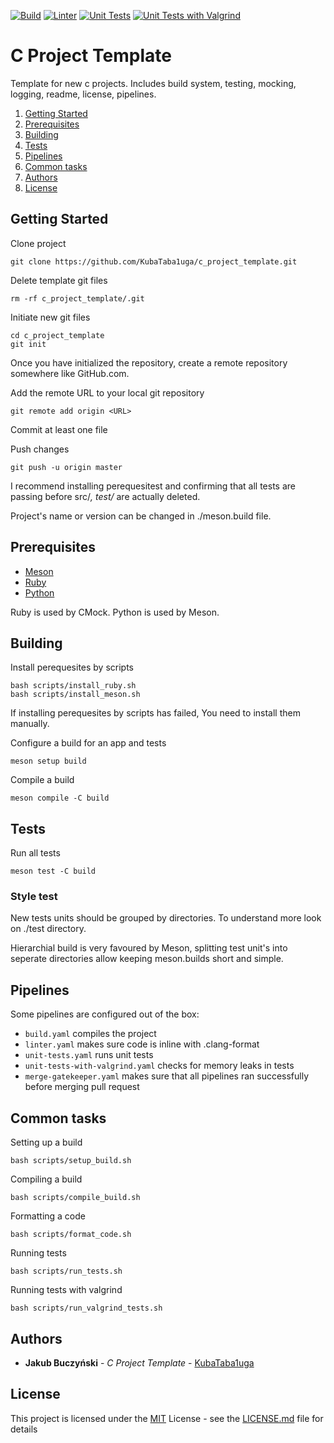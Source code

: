 [![Build](https://github.com/KubaTaba1uga/c_project_template/actions/workflows/build.yaml/badge.svg)](https://github.com/KubaTaba1uga/c_project_template/actions/workflows/build.yaml)
[![Linter](https://github.com/KubaTaba1uga/c_project_template/actions/workflows/linter.yaml/badge.svg)](https://github.com/KubaTaba1uga/c_project_template/actions/workflows/linter.yaml)
[![Unit Tests](https://github.com/KubaTaba1uga/c_project_template/actions/workflows/unit-tests.yaml/badge.svg)](https://github.com/KubaTaba1uga/c_project_template/actions/workflows/unit-tests.yaml) 
[![Unit Tests with Valgrind](https://github.com/KubaTaba1uga/c_project_template/actions/workflows/unit-tests-with-valgrind.yaml/badge.svg)](https://github.com/KubaTaba1uga/c_project_template/actions/workflows/unit-tests-with-valgrind.yaml)

# C Project Template

Template for new c projects. Includes build system, testing, mocking, logging, readme, license, pipelines. 

1. [Getting Started](#Getting-Started)
2. [Prerequisites](#Prerequisites)
3. [Building](#Building)
4. [Tests](#Tests)
5. [Pipelines](#Pipelines)
6. [Common tasks](#Common-tasks)
7. [Authors](#Authors)
8. [License](#License)


## Getting Started

Clone project
```
git clone https://github.com/KubaTaba1uga/c_project_template.git
```

Delete template git files
```
rm -rf c_project_template/.git
```

Initiate new git files
```
cd c_project_template
git init
```

Once you have initialized the repository, create a remote repository somewhere like GitHub.com.

Add the remote URL to your local git repository
```
git remote add origin <URL>
```

Commit at least one file

Push changes
```
git push -u origin master
```

I recommend installing perequesitest and confirming that all tests are passing before src/*, test/* are actually deleted.

Project's name or version can be changed in ./meson.build file.


## Prerequisites

- [Meson](https://mesonbuild.com/)
- [Ruby](https://www.ruby-lang.org/en/)
- [Python](https://www.python.org/)

Ruby is used by CMock.
Python is used by Meson.


## Building

Install perequesites by scripts
```
bash scripts/install_ruby.sh
bash scripts/install_meson.sh
```

If installing perequesites by scripts has failed, You need to install them manually.


Configure a build for an app and tests
```
meson setup build
```

Compile a build
```
meson compile -C build
```


## Tests

Run all tests
```
meson test -C build
```


### Style test

New tests units should be grouped by directories.
To understand more look on ./test directory.

Hierarchial build is very favoured by Meson, splitting test unit's into seperate directories allow keeping meson.builds short and simple.


## Pipelines

Some pipelines are configured out of the box:
- `build.yaml` compiles the project
- `linter.yaml` makes sure code is inline with .clang-format
- `unit-tests.yaml` runs unit tests
- `unit-tests-with-valgrind.yaml` checks for memory leaks in tests
- `merge-gatekeeper.yaml` makes sure that all pipelines ran successfully before merging pull request


## Common tasks

Setting up a build
```
bash scripts/setup_build.sh
```

Compiling a build
```
bash scripts/compile_build.sh
```

Formatting a code
```
bash scripts/format_code.sh
```

Running tests
```
bash scripts/run_tests.sh
```

Running tests with valgrind
```
bash scripts/run_valgrind_tests.sh
```


## Authors

  - **Jakub Buczyński** - *C Project Template* -
    [KubaTaba1uga](https://github.com/KubaTaba1uga)

## License

This project is licensed under the [MIT](LICENSE.md)
License - see the [LICENSE.md](LICENSE.md) file for
details
